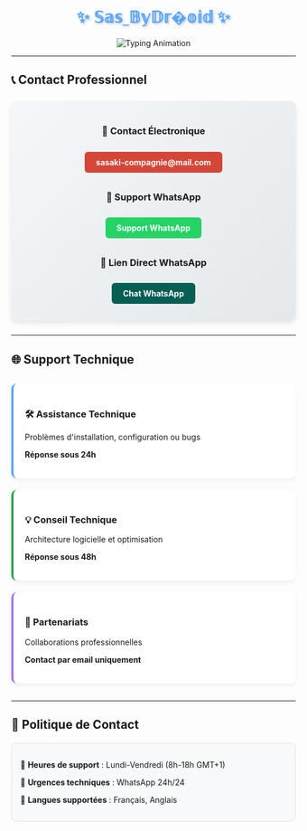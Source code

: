 <div align="center">
  <h1 style="font-family: 'Segoe UI', sans-serif; color: #58A6FF; text-shadow: 2px 2px 4px rgba(0, 0, 0, 0.2);">
    ✨ 𝕊𝕒𝕤_𝔹𝕪𝔻𝕣�𝕠𝕚𝕕 ✨
  </h1>
  <p align="center">
    <img src="https://readme-typing-svg.demolab.com?font=Fira+Code&weight=600&size=22&pause=1000&color=58A6FF&width=500&lines=Solution+IA+professionnelle+sur+mesure;Support+technique+24%2F7+disponible;Experts+en+d%C3%A9veloppement+logiciel" alt="Typing Animation">
  </p>
</div>

---

## 📞 **Contact Professionnel**
<div align="center" style="margin: 25px 0; background: linear-gradient(135deg, #f5f7fa 0%, #e4e8eb 100%); padding: 20px; border-radius: 12px; box-shadow: 0 4px 8px rgba(0,0,0,0.1);">

### 📧 **Contact Électronique**
<a href="mailto:sasaki-compagnie@mail.com" style="display: inline-block; background: #d44638; color: white; padding: 10px 20px; border-radius: 6px; text-decoration: none; margin: 10px; font-weight: bold;">
  sasaki-compagnie@mail.com
</a>

### 📱 **Support WhatsApp**
<a href="https://wa.me/242067274660" style="display: inline-block; background: #25D366; color: white; padding: 10px 20px; border-radius: 6px; text-decoration: none; margin: 10px; font-weight: bold;">
  Support WhatsApp
</a>

### 🔗 **Lien Direct WhatsApp**
<a href="https://whatsapp.com/channel/0029Vajrhmz96H4IsEjh4a41" style="display: inline-block; background: #075E54; color: white; padding: 10px 20px; border-radius: 6px; text-decoration: none; margin: 10px; font-weight: bold;">
  Chat WhatsApp
</a>
</div>

---

## 🌐 **Support Technique**
<div style="display: grid; grid-template-columns: repeat(auto-fit, minmax(300px, 1fr)); gap: 20px; margin: 30px 0;">
  <div style="background: #ffffff; padding: 20px; border-radius: 10px; box-shadow: 0 4px 6px rgba(0,0,0,0.05); border-left: 4px solid #58A6FF;">
    <h3>🛠️ Assistance Technique</h3>
    <p>Problèmes d'installation, configuration ou bugs</p>
    <p><b>Réponse sous 24h</b></p>
  </div>
  
  <div style="background: #ffffff; padding: 20px; border-radius: 10px; box-shadow: 0 4px 6px rgba(0,0,0,0.05); border-left: 4px solid #2da44e;">
    <h3>💡 Conseil Technique</h3>
    <p>Architecture logicielle et optimisation</p>
    <p><b>Réponse sous 48h</b></p>
  </div>
  
  <div style="background: #ffffff; padding: 20px; border-radius: 10px; box-shadow: 0 4px 6px rgba(0,0,0,0.05); border-left: 4px solid #a475f9;">
    <h3>🤝 Partenariats</h3>
    <p>Collaborations professionnelles</p>
    <p><b>Contact par email uniquement</b></p>
  </div>
</div>

---

## 📜 **Politique de Contact**
<div style="background: #f8f9fa; padding: 15px; border-radius: 8px; border: 1px solid #e1e4e8; margin-top: 20px;">
<p>🔹 <b>Heures de support</b> : Lundi-Vendredi (8h-18h GMT+1)</p>
<p>🔹 <b>Urgences techniques</b> : WhatsApp 24h/24</p>
<p>🔹 <b>Langues supportées</b> : Français, Anglais</p>
</div>
